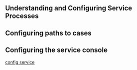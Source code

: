 ## Understanding and Configuring Service Processes
## Configuring paths to cases 
## Configuring the service console

[config service](#Understanding-and-Configuring-Service-Processes)